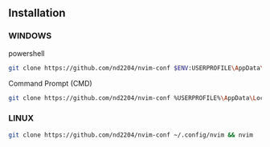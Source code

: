 ## Installation

### WINDOWS
powershell
```sh
git clone https://github.com/nd2204/nvim-conf $ENV:USERPROFILE\AppData\Local\nvim && nvim
```

Command Prompt (CMD)
```sh
git clone https://github.com/nd2204/nvim-conf %USERPROFILE%\AppData\Local\nvim && nvim
```

### LINUX
```sh
git clone https://github.com/nd2204/nvim-conf ~/.config/nvim && nvim
```
